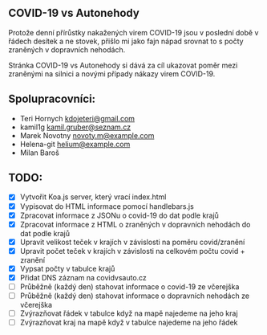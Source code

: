 ## COVID-19 vs Autonehody

Protože denní přírůstky nakažených virem COVID-19 jsou v poslední době v řádech desítek a ne stovek, přišlo mi jako fajn nápad srovnat to s počty zraněných v dopravních nehodách.

Stránka COVID-19 vs Autonehody si dává za cíl ukazovat poměr mezi zraněnými na silnici a novými případy nákazy virem COVID-19.

## Spolupracovníci:
* Teri Hornych <kdojeteri@gmail.com>
* kamil1g <kamil.gruber@seznam.cz> 
* Marek Novotny <novoty.m@example.com>
* Helena-git <helium@example.com>
* Milan Baroš

## TODO:
* [x] Vytvořit Koa.js server, který vrací index.html
* [x] Vypisovat do HTML informace pomocí handlebars.js
* [x] Zpracovat informace z JSONu o covid-19 do dat podle krajů
* [x] Zpracovat informace z HTML o zraněných v dopravních nehodách do dat podle krajů
* [x] Upravit velikost teček v krajích v závislosti na poměru covid/zranění
* [x] Upravit počet teček v krajích v závislosti na celkovém počtu covid + zranění
* [x] Vypsat počty v tabulce krajů
* [x] Přidat DNS záznam na covidvsauto.cz
* [ ] Průběžně (každý den) stahovat informace o covid-19 ze včerejška
* [ ] Průběžně (každý den) stahovat informace o dopravních nehodách ze včerejška
* [ ] Zvýrazňovat řádek v tabulce když na mapě najedeme na jeho kraj
* [ ] Zvýrazňovat kraj na mapě když v tabulce najedeme na jeho řádek
